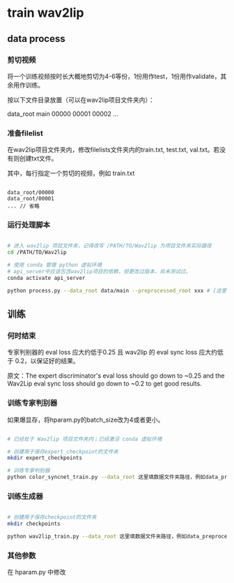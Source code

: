 # train wav2lip

## data process

### 剪切视频

将一个训练视频按时长大概地剪切为4-6等份，1份用作test，1份用作validate，其余用作训练。

按以下文件目录放置（可以在wav2lip项目文件夹内）：


data_root
    main
        00000
        00001
        00002
        ...

### 准备filelist

在wav2lip项目文件夹内，修改filelists文件夹内的train.txt, test.txt, val.txt。若没有则创建txt文件。

其中，每行指定一个剪切的视频，例如 train.txt

```text

data_root/00000
data_root/00001
... // 省略

```

### 运行处理脚本

```bash

# 进入 wav2lip 项目文件夹，记得改写 /PATH/TO/Wav2lip 为项目文件夹实际路径
cd /PATH/TO/Wav2lip

# 使用 conda 管理 python 虚拟环境
# api_server中应该包含wav2lip项目的依赖，但更改过版本，尚未测试过。
conda activate api_server

python process.py --data_root data/main --preprocessed_root xxx # [这里填输出文件夹，例如:data_preprocessed/]

```


## 训练

### 何时结束

专家判别器的 eval loss 应大约低于0.25 且 wav2lip 的 eval sync loss 应大约低于 0.2，以保证好的结果。

原文：The expert discriminator's eval loss should go down to ~0.25 and the Wav2Lip eval sync loss should go down to ~0.2 to get good results.

### 训练专家判别器

如果爆显存，将hparam.py的batch_size改为4或者更小。

```bash

# 已经处于 Wav2lip 项目文件夹内；已经激活 conda 虚拟环境

# 创建用于保存expert_checkpoint的文件夹
mkdir expert_checkpoints

# 训练专家判别器
python color_syncnet_train.py --data_root 这里填数据文件夹路径，例如data_preprocessed --checkpoint_dir expert_checkpoints

```

### 训练生成器

```bash

# 创建用于保存checkpoint的文件夹
mkdir checkpoints

python wav2lip_train.py --data_root 这里填数据文件夹路径，例如data_preprocessed --checkpoint_dir checkpoints --syncnet_checkpoint_path 这里填专家判别器checkpoint的路径，例如expert_checkpoints/checkpoint_step000xxxx.pth

```

### 其他参数

在 hparam.py 中修改